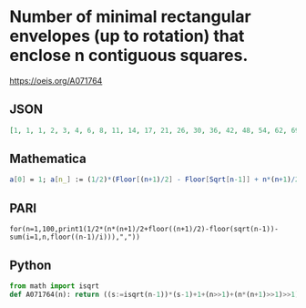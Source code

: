 # Number of minimal rectangular envelopes \(up to rotation\) that enclose n contiguous squares\.
https://oeis.org/A071764
## JSON
```JSON
[1, 1, 1, 2, 3, 4, 6, 8, 11, 14, 17, 21, 26, 30, 36, 42, 48, 54, 62, 69, 78, 86, 95, 105, 116, 125, 136, 148, 160, 172, 186, 198, 213, 227, 242, 258, 274, 288, 306, 324, 342, 359, 379, 397, 418, 438, 458, 480, 503, 523, 546, 569, 593, 617, 643, 667, 693, 718, 745]
```
## Mathematica
```Mathematica
a[0] = 1; a[n_] := (1/2)*(Floor[(n+1)/2] - Floor[Sqrt[n-1]] + n*(n+1)/2 - Sum[Floor[(n-1)/i], {i, 1, n}]); Table[a[n], {n, 0, 58}] (* _Jean-François Alcover_, Feb 01 2018, from PARI *)
```
## PARI
```PARI
for(n=1,100,print1(1/2*(n*(n+1)/2+floor((n+1)/2)-floor(sqrt(n-1))-sum(i=1,n,floor((n-1)/i))),","))
```
## Python
```Python
from math import isqrt
def A071764(n): return ((s:=isqrt(n-1))*(s-1)+1+(n>>1)+(n*(n+1)>>1)>>1)-sum((n-1)//k for k in range(1,s+1)) if n else 1 # _Chai Wah Wu_, Oct 31 2023
```
